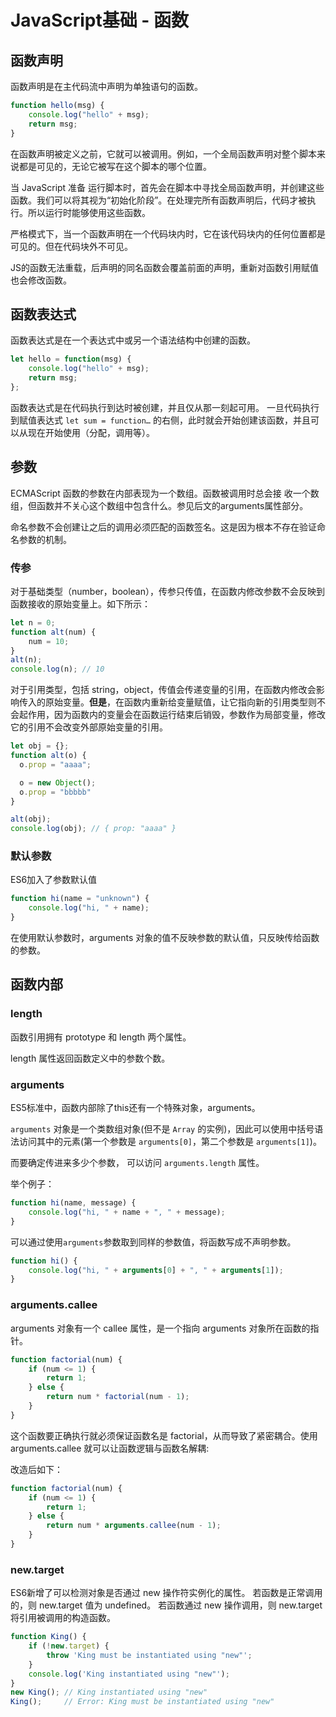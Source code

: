# JavaScript基础 - 函数
## 函数声明
函数声明是在主代码流中声明为单独语句的函数。
```js
function hello(msg) {
    console.log("hello" + msg);
    return msg;
}
```
在函数声明被定义之前，它就可以被调用。例如，一个全局函数声明对整个脚本来说都是可见的，无论它被写在这个脚本的哪个位置。

当 JavaScript 准备 运行脚本时，首先会在脚本中寻找全局函数声明，并创建这些函数。我们可以将其视为“初始化阶段”。在处理完所有函数声明后，代码才被执行。所以运行时能够使用这些函数。

严格模式下，当一个函数声明在一个代码块内时，它在该代码块内的任何位置都是可见的。但在代码块外不可见。

JS的函数无法重载，后声明的同名函数会覆盖前面的声明，重新对函数引用赋值也会修改函数。

## 函数表达式
函数表达式是在一个表达式中或另一个语法结构中创建的函数。
```js
let hello = function(msg) {
    console.log("hello" + msg);
    return msg;
};
```
函数表达式是在代码执行到达时被创建，并且仅从那一刻起可用。
一旦代码执行到赋值表达式 `let sum = function…` 的右侧，此时就会开始创建该函数，并且可以从现在开始使用（分配，调用等）。


## 参数
ECMAScript 函数的参数在内部表现为一个数组。函数被调用时总会接 收一个数组，但函数并不关心这个数组中包含什么。参见后文的arguments属性部分。

命名参数不会创建让之后的调用必须匹配的函数签名。这是因为根本不存在验证命名参数的机制。

### 传参
对于基础类型（number，boolean），传参只传值，在函数内修改参数不会反映到函数接收的原始变量上。如下所示：
```js
let n = 0;
function alt(num) {
    num = 10;
}
alt(n);
console.log(n); // 10
```

对于引用类型，包括 string，object，传值会传递变量的引用，在函数内修改会影响传入的原始变量。**但是**，在函数内重新给变量赋值，让它指向新的引用类型则不会起作用，因为函数内的变量会在函数运行结束后销毁，参数作为局部变量，修改它的引用不会改变外部原始变量的引用。

```js
let obj = {};
function alt(o) {
  o.prop = "aaaa";

  o = new Object();
  o.prop = "bbbbb"
}

alt(obj);
console.log(obj); // { prop: "aaaa" }
```

### 默认参数
ES6加入了参数默认值
```js
function hi(name = "unknown") {
    console.log("hi, " + name);
}
```
在使用默认参数时，arguments 对象的值不反映参数的默认值，只反映传给函数的参数。

## 函数内部
### length
函数引用拥有 prototype 和 length 两个属性。

length 属性返回函数定义中的参数个数。

### arguments
ES5标准中，函数内部除了this还有一个特殊对象，arguments。

`arguments` 对象是一个类数组对象(但不是 `Array` 的实例)，因此可以使用中括号语法访问其中的元素(第一个参数是 `arguments[0]`，第二个参数是 `arguments[1]`)。

而要确定传进来多少个参数， 可以访问 `arguments.length` 属性。

举个例子：
```js
function hi(name, message) {
    console.log("hi, " + name + ", " + message);
}
```
可以通过使用`arguments`参数取到同样的参数值，将函数写成不声明参数。
```js
function hi() {
    console.log("hi, " + arguments[0] + ", " + arguments[1]);
}
```

### arguments.callee
arguments 对象有一个 callee 属性，是一个指向 arguments 对象所在函数的指针。
```js
function factorial(num) {
    if (num <= 1) {
        return 1;
    } else {
        return num * factorial(num - 1);
    }
}
```
这个函数要正确执行就必须保证函数名是 factorial，从而导致了紧密耦合。使用 arguments.callee 就可以让函数逻辑与函数名解耦:

改造后如下：
```js
function factorial(num) {
    if (num <= 1) {
        return 1;
    } else {
        return num * arguments.callee(num - 1);
    }
}
```

### new.target
ES6新增了可以检测对象是否通过 new 操作符实例化的属性。
若函数是正常调用的，则 new.target 值为 undefined。
若函数通过 new 操作调用，则 new.target 将引用被调用的构造函数。

```js
function King() {
    if (!new.target) {
        throw 'King must be instantiated using "new"';
    }
    console.log('King instantiated using "new"');
}
new King(); // King instantiated using "new"
King();     // Error: King must be instantiated using "new"
```

